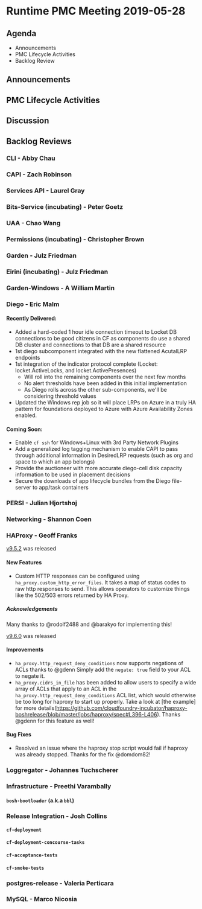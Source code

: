 # Runtime PMC Meeting 2019-05-28

## Agenda

* Announcements
* PMC Lifecycle Activities
* Backlog Review


## Announcements


## PMC Lifecycle Activities


## Discussion


## Backlog Reviews

### CLI - Abby Chau


### CAPI - Zach Robinson


### Services API - Laurel Gray


### Bits-Service (incubating) - Peter Goetz


### UAA - Chao Wang


### Permissions (incubating) - Christopher Brown


### Garden - Julz Friedman


### Eirini (incubating) - Julz Friedman


### Garden-Windows - A William Martin


### Diego - Eric Malm
#### Recently Delivered:
- Added a hard-coded 1 hour idle connection timeout to Locket DB connections to be good citizens in CF as components do use a shared DB cluster and connections to that DB are a shared resource
- 1st diego subcomponent integrated with the new flattened AcutalLRP endpoints
- 1st integration of the indicator protocol complete (Locket: locket.ActiveLocks, and locket.ActivePresences)
  - Will roll into the remaining components over the next few months
  - No alert thresholds have been added in this initial implementation
  - As Diego rolls across the other sub-components, we'll be considering threshold values
- Updated the Windows rep job so it will place LRPs on Azure in a truly HA pattern for foundations deployed to Azure with Azure Availability Zones enabled.
#### Coming Soon:
- Enable `cf ssh` for Windows+Linux with 3rd Party Network Plugins
- Add a generalized log tagging mechanism to enable CAPI to pass through additional information in DesiredLRP requests (such as org and space to which an app belongs)
- Provide the auctioneer with more accurate diego-cell disk capacity information to be used in placement decisions
- Secure the downloads of app lifecycle bundles from the Diego file-server to app/task containers


### PERSI - Julian Hjortshoj


### Networking - Shannon Coen


### HAProxy - Geoff Franks

[v9.5.2](https://github.com/cloudfoundry-incubator/haproxy-boshrelease/releases/tag/v9.5.2) was released
#### New Features

- Custom HTTP responses can be configured using `ha_proxy.custom_http_error_files`. It  takes
  a map of status codes to raw http  responses to send. This allows operators to customize things
  like the 502/503 errors returned by HA Proxy.

##### Acknowledgements

Many thanks to @rodolf2488 and @barakyo for implementing this!

[v9.6.0](https://github.com/cloudfoundry-incubator/haproxy-boshrelease/releases/tag/v9.6.0) was released
#### Improvements
- `ha_proxy.http_request_deny_conditions`  now supports negations of ACLs thanks to @gdenn
   Simply add the `negate: true` field to your ACL to negate it.
- `ha_proxy.cidrs_in_file` has been added to allow users to specify a wide array of ACLs
  that apply to an ACL in the `ha_proxy.http_request_deny_conditions` ACL list, which
  would otherwise be too long for haproxy to start up properly. Take a look at [the example]
  for more details(https://github.com/cloudfoundry-incubator/haproxy-boshrelease/blob/master/jobs/haproxy/spec#L396-L406).
  Thanks @gdenn for this feature as well!

#### Bug Fixes

- Resolved an issue where the haproxy stop script would fail if haproxy was already stopped.
  Thanks for the fix @domdom82!



### Loggregator - Johannes Tuchscherer


### Infrastructure - Preethi Varambally

#### `bosh-bootloader` (a.k.a `bbl`)


### Release Integration - Josh Collins

#### `cf-deployment`


#### `cf-deployment-concourse-tasks`


#### `cf-acceptance-tests`


#### `cf-smoke-tests`


### postgres-release - Valeria Perticara


### MySQL - Marco Nicosia
